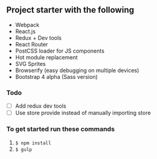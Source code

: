 ## Project starter with the following

* Webpack
* React.js
* Redux + Dev tools
* React Router
* PostCSS loader for JS components
* Hot module replacement
* SVG Sprites
* Browserify (easy debugging on multiple devices)
* Bootstrap 4 alpha (Sass version)

### Todo
- [ ] Add redux dev tools
- [ ] Use store provide instead of manually importing store

### To get started run these commands

1. `$ npm install`
3. `$ gulp`
